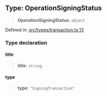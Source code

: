 
## Type: OperationSigningStatus

> **OperationSigningStatus**: `object`

Defined in: [src/types/transaction.ts:13](https://github.com/centrifuge/sdk/blob/20843ed5c656c598907fcc377c378e170894e8e0/src/types/transaction.ts#L13)

### Type declaration

#### title

> **title**: `string`

#### type

> **type**: `"SigningTransaction"`
